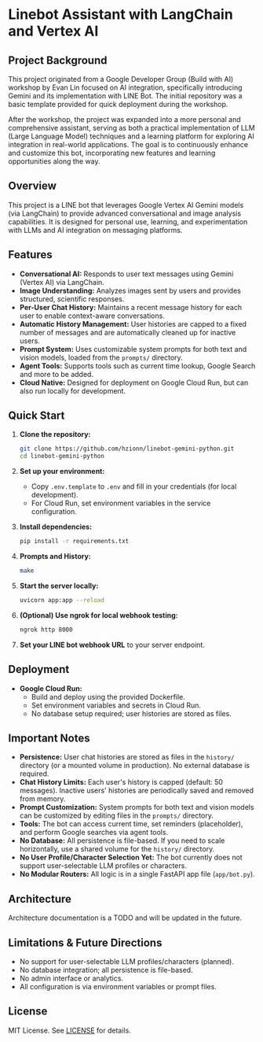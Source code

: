 # Linebot Assistant with LangChain and Vertex AI

## Project Background

This project originated from a Google Developer Group (Build with AI) workshop by Evan Lin focused on AI integration, specifically introducing Gemini and its implementation with LINE Bot. The initial repository was a basic template provided for quick deployment during the workshop.

After the workshop, the project was expanded into a more personal and comprehensive assistant, serving as both a practical implementation of LLM (Large Language Model) techniques and a learning platform for exploring AI integration in real-world applications. The goal is to continuously enhance and customize this bot, incorporating new features and learning opportunities along the way.

## Overview

This project is a LINE bot that leverages Google Vertex AI Gemini models (via LangChain) to provide advanced conversational and image analysis capabilities. It is designed for personal use, learning, and experimentation with LLMs and AI integration on messaging platforms.

## Features

- **Conversational AI:** Responds to user text messages using Gemini (Vertex AI) via LangChain.
- **Image Understanding:** Analyzes images sent by users and provides structured, scientific responses.
- **Per-User Chat History:** Maintains a recent message history for each user to enable context-aware conversations.
- **Automatic History Management:** User histories are capped to a fixed number of messages and are automatically cleaned up for inactive users.
- **Prompt System:** Uses customizable system prompts for both text and vision models, loaded from the `prompts/` directory.
- **Agent Tools:** Supports tools such as current time lookup, Google Search and more to be added.
- **Cloud Native:** Designed for deployment on Google Cloud Run, but can also run locally for development.

## Quick Start

1. **Clone the repository:**

   ```bash
   git clone https://github.com/hzionn/linebot-gemini-python.git
   cd linebot-gemini-python
   ```

2. **Set up your environment:**
   - Copy `.env.template` to `.env` and fill in your credentials (for local development).
   - For Cloud Run, set environment variables in the service configuration.

3. **Install dependencies:**

   ```bash
   pip install -r requirements.txt
   ```

4. **Prompts and History:**

   ```bash
   make
   ```

5. **Start the server locally:**

   ```bash
   uvicorn app:app --reload
   ```

6. **(Optional) Use ngrok for local webhook testing:**

   ```bash
   ngrok http 8000
   ```

7. **Set your LINE bot webhook URL** to your server endpoint.

## Deployment

- **Google Cloud Run:**
  - Build and deploy using the provided Dockerfile.
  - Set environment variables and secrets in Cloud Run.
  - No database setup required; user histories are stored as files.

## Important Notes

- **Persistence:** User chat histories are stored as files in the `history/` directory (or a mounted volume in production). No external database is required.
- **Chat History Limits:** Each user's history is capped (default: 50 messages). Inactive users' histories are periodically saved and removed from memory.
- **Prompt Customization:** System prompts for both text and vision models can be customized by editing files in the `prompts/` directory.
- **Tools:** The bot can access current time, set reminders (placeholder), and perform Google searches via agent tools.
- **No Database:** All persistence is file-based. If you need to scale horizontally, use a shared volume for the `history/` directory.
- **No User Profile/Character Selection Yet:** The bot currently does not support user-selectable LLM profiles or characters.
- **No Modular Routers:** All logic is in a single FastAPI app file (`app/bot.py`).

## Architecture

Architecture documentation is a TODO and will be updated in the future.

## Limitations & Future Directions

- No support for user-selectable LLM profiles/characters (planned).
- No database integration; all persistence is file-based.
- No admin interface or analytics.
- All configuration is via environment variables or prompt files.

## License

MIT License. See [LICENSE](LICENSE) for details.
